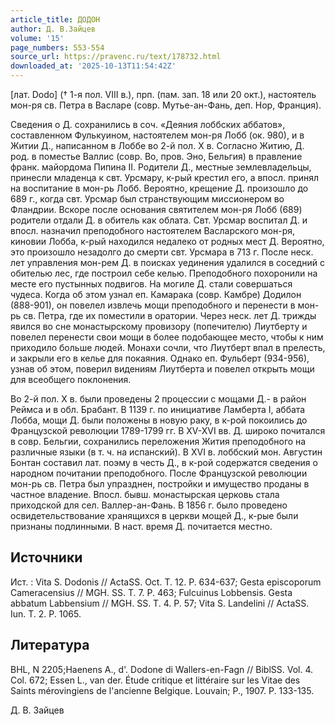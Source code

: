 ```yaml
---
article_title: ДОДОН
author: Д. В.Зайцев
volume: '15'
page_numbers: 553-554
source_url: https://pravenc.ru/text/178732.html
downloaded_at: '2025-10-13T11:54:42Z'
---
```


[лат. 
Dodo] († 1-я пол. VIII в.), прп. (пам. зап. 18 или 20 окт.), настоятель мон-ря св. Петра в Васларе (совр. Мутье-ан-Фань, деп. Нор, Франция).

Сведения о Д. сохранились в соч. «Деяния лоббских аббатов», составленном Фулькуином, настоятелем мон-ря Лобб (ок. 980), и в Житии Д., написанном в Лоббе во 2-й пол. X в. Согласно Житию, Д. род. в поместье Валлис (совр. Во, пров. Эно, Бельгия) в правление франк. майордома Пипина II. Родители Д., местные землевладельцы, принесли младенца к свт. Урсмару, к-рый крестил его, а впосл. принял на воспитание в мон-рь Лобб. Вероятно, крещение Д. произошло до 689 г., когда свт. Урсмар был странствующим миссионером во Фландрии. Вскоре после основания святителем мон-ря Лобб (689) родители отдали Д. в обитель как облата. Свт. Урсмар воспитал Д. и впосл. назначил преподобного настоятелем Васларского мон-ря, киновии Лобба, к-рый находился недалеко от родных мест Д. Вероятно, это произошло незадолго до смерти свт. Урсмара в 713 г. 
После неск. лет управления мон-рем Д. в поисках уединения удалился в соседний с обителью лес, где построил себе келью. Преподобного похоронили на месте его пустынных подвигов. На могиле Д. стали совершаться чудеса. Когда об этом узнал еп. Камарака (совр. Камбре) Додилон (888-901), он повелел извлечь мощи преподобного и перенести в мон-рь св. Петра, где их поместили в оратории. Через неск. лет Д. трижды явился во сне монастырскому провизору (попечителю) Лиутберту и повелел перенести свои мощи в более подобающее место, чтобы к ним приходило больше людей. Монахи сочли, что Лиутберт впал в прелесть, и закрыли его в келье для покаяния. Однако еп. Фульберт (934-956), узнав об этом, поверил видениям Лиутберта и повелел открыть мощи для всеобщего поклонения.

Во 2-й пол. X в. были проведены 2 процессии с мощами Д.- в район Реймса и в обл. Брабант. В 1139 г. по инициативе Ламберта I, аббата Лобба, мощи Д. были положены в новую раку, в к-рой покоились до Французской революции 1789-1799 гг. В XV-XVI вв. Д. широко почитался в совр. Бельгии, сохранились переложения Жития преподобного на различные языки (в т. ч. на испанский). В XVI в. лоббский мон. Августин Бонтан составил лат. поэму в честь Д., в к-рой содержатся сведения о народном почитании преподобного. После Французской революции мон-рь св. Петра был упразднен, постройки и имущество проданы в частное владение. Впосл. бывш. монастырская церковь стала приходской для сел. Валлер-ан-Фань. В 1856 г. было проведено освидетельствование хранящихся в церкви мощей Д., к-рые были признаны подлинными. В наст. время Д. почитается местно.

## Источники

Ист.
: Vita S. Dodonis // ActaSS. Oct. T. 12. P. 634-637; Gesta episcoporum Cameracensius // MGH. SS. T. 7. P. 463; Fulcuinus Lobbensis. Gesta abbatum Labbensium // MGH. SS. T. 4. P. 57; Vita S. Landelini // ActaSS. Iun. T. 2. P. 1065.

## Литература

BHL, N 2205;Haenens A., d'. Dodone di Wallers-en-Fagn // BiblSS. Vol. 4. Col. 672; Essen L., van der. Étude critique et littéraire sur les Vitae des Saints mérovingiens de l'ancienne Belgique. Louvain; P., 1907. P. 133-135.

Д. В.  Зайцев
